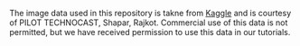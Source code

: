 The image data used in this repository is takne from [Kaggle](https://www.kaggle.com/ravirajsinh45/real-life-industrial-dataset-of-casting-product) and is courtesy of PILOT TECHNOCAST, Shapar, Rajkot. Commercial use of this data is not permitted, but we have received permission to use this data in our tutorials.